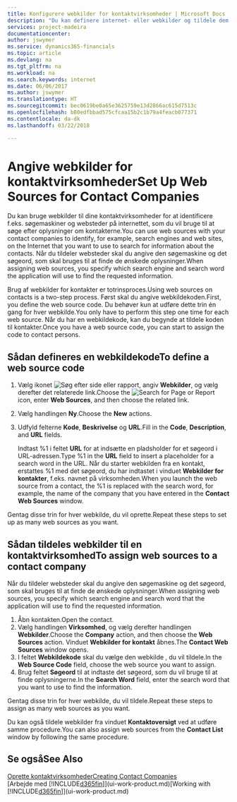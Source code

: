 ```yaml
---
title: Konfigurere webkilder for kontaktvirksomheder | Microsoft Docs
description: "Du kan definere internet- eller webkilder og tildele dem til en kontaktvirksomhed for at identificere, hvordan du vil søge efter oplysninger om dine kontakter."
services: project-madeira
documentationcenter: 
author: jswymer
ms.service: dynamics365-financials
ms.topic: article
ms.devlang: na
ms.tgt_pltfrm: na
ms.workload: na
ms.search.keywords: internet
ms.date: 06/06/2017
ms.author: jswymer
ms.translationtype: HT
ms.sourcegitcommit: bec0619be0a65e3625759e13d2866ac615d7513c
ms.openlocfilehash: b80edfbbad575cfcaa15b2c1b79a4feacb077371
ms.contentlocale: da-dk
ms.lasthandoff: 03/22/2018

---
```

# <a name="set-up-web-sources-for-contact-companies"></a><span data-ttu-id="42bb5-103">Angive webkilder for kontaktvirksomheder</span><span class="sxs-lookup"><span data-stu-id="42bb5-103">Set Up Web Sources for Contact Companies</span></span>
<span data-ttu-id="42bb5-104">Du kan bruge webkilder til dine kontaktvirksomheder for at identificere f.eks. søgemaskiner og websteder på internettet, som du vil bruge til at søge efter oplysninger om kontakterne.</span><span class="sxs-lookup"><span data-stu-id="42bb5-104">You can use web sources with your contact companies to identify, for example, search engines and web sites, on the Internet that you want to use to search for information about the contacts.</span></span> <span data-ttu-id="42bb5-105">Når du tildeler websteder skal du angive den søgemaskine og det søgeord, som skal bruges til at finde de ønskede oplysninger.</span><span class="sxs-lookup"><span data-stu-id="42bb5-105">When assigning web sources, you specify which search engine and search word the application will use to find the requested information.</span></span>

<span data-ttu-id="42bb5-106">Brug af webkilder for kontakter er totrinsproces.</span><span class="sxs-lookup"><span data-stu-id="42bb5-106">Using web sources on contacts is a two-step process.</span></span> <span data-ttu-id="42bb5-107">Først skal du angive webkildekoden.</span><span class="sxs-lookup"><span data-stu-id="42bb5-107">First, you define the web source code.</span></span> <span data-ttu-id="42bb5-108">Du behøver kun at udføre dette trin én gang for hver webkilde.</span><span class="sxs-lookup"><span data-stu-id="42bb5-108">You only have to perform this step one time for each web source.</span></span> <span data-ttu-id="42bb5-109">Når du har en webkildekode, kan du begynde at tildele koden til kontakter.</span><span class="sxs-lookup"><span data-stu-id="42bb5-109">Once you have a web source code, you can start to assign the code to contact persons.</span></span>

## <a name="to-define-a-web-source-code"></a><span data-ttu-id="42bb5-110">Sådan defineres en webkildekode</span><span class="sxs-lookup"><span data-stu-id="42bb5-110">To define a web source code</span></span>
1. <span data-ttu-id="42bb5-111">Vælg ikonet ![Søg efter side eller rapport](media/ui-search/search_small.png "Ikonet Søg efter side eller rapport"), angiv **Webkilder**, og vælg derefter det relaterede link.</span><span class="sxs-lookup"><span data-stu-id="42bb5-111">Choose the ![Search for Page or Report](media/ui-search/search_small.png "Search for Page or Report icon") icon, enter **Web Sources**, and then choose the related link.</span></span>
2. <span data-ttu-id="42bb5-112">Vælg handlingen **Ny**.</span><span class="sxs-lookup"><span data-stu-id="42bb5-112">Choose the **New** actions.</span></span>
3. <span data-ttu-id="42bb5-113">Udfyld felterne **Kode**, **Beskrivelse** og **URL**.</span><span class="sxs-lookup"><span data-stu-id="42bb5-113">Fill in the **Code**, **Description**, and **URL** fields.</span></span>

    <span data-ttu-id="42bb5-114">Indtast %1 i feltet **URL** for at indsætte en pladsholder for et søgeord i URL-adressen.</span><span class="sxs-lookup"><span data-stu-id="42bb5-114">Type %1 in the **URL** field to insert a placeholder for a search word in the URL.</span></span> <span data-ttu-id="42bb5-115">Når du starter webkilden fra en kontakt, erstattes %1 med det søgeord, du har indtastet i vinduet **Webkilder for kontakter**, f.eks. navnet på virksomheden.</span><span class="sxs-lookup"><span data-stu-id="42bb5-115">When you launch the web source from a contact, the %1 is replaced with the search word, for example, the name of the company that you have entered in the **Contact Web Sources** window.</span></span>

<span data-ttu-id="42bb5-116">Gentag disse trin for hver webkilde, du vil oprette.</span><span class="sxs-lookup"><span data-stu-id="42bb5-116">Repeat these steps to set up as many web sources as you want.</span></span>

## <a name="to-assign-web-sources-to-a-contact-company"></a><span data-ttu-id="42bb5-117">Sådan tildeles webkilder til en kontaktvirksomhed</span><span class="sxs-lookup"><span data-stu-id="42bb5-117">To assign web sources to a contact company</span></span>
<span data-ttu-id="42bb5-118">Når du tildeler websteder skal du angive den søgemaskine og det søgeord, som skal bruges til at finde de ønskede oplysninger.</span><span class="sxs-lookup"><span data-stu-id="42bb5-118">When assigning web sources, you specify which search engine and search word that the application will use to find the requested information.</span></span>

1. <span data-ttu-id="42bb5-119">Åbn kontakten.</span><span class="sxs-lookup"><span data-stu-id="42bb5-119">Open the contact.</span></span>
2. <span data-ttu-id="42bb5-120">Vælg handlingen **Virksomhed**, og vælg derefter handlingen **Webkilder**.</span><span class="sxs-lookup"><span data-stu-id="42bb5-120">Choose the **Company** action, and then choose the **Web Sources** action.</span></span> <span data-ttu-id="42bb5-121">Vinduet **Webkilder for kontakt** åbnes.</span><span class="sxs-lookup"><span data-stu-id="42bb5-121">The **Contact Web Sources** window opens.</span></span>
3. <span data-ttu-id="42bb5-122">I feltet **Webkildekode** skal du vælge den webkilde , du vil tildele.</span><span class="sxs-lookup"><span data-stu-id="42bb5-122">In the **Web Source Code** field, choose the web source you want to assign.</span></span>
4. <span data-ttu-id="42bb5-123">Brug feltet **Søgeord** til at indtaste det søgeord, som du vil bruge til at finde oplysningerne.</span><span class="sxs-lookup"><span data-stu-id="42bb5-123">In the **Search Word** field, enter the search word that you want to use to find the information.</span></span>

<span data-ttu-id="42bb5-124">Gentag disse trin for hver webkilde, du vil tildele.</span><span class="sxs-lookup"><span data-stu-id="42bb5-124">Repeat these steps to assign as many web sources as you want.</span></span>

<span data-ttu-id="42bb5-125">Du kan også tildele webkilder fra vinduet **Kontaktoversigt** ved at udføre samme procedure.</span><span class="sxs-lookup"><span data-stu-id="42bb5-125">You can also assign web sources from the **Contact List** window by following the same procedure.</span></span>

## <a name="see-also"></a><span data-ttu-id="42bb5-126">Se også</span><span class="sxs-lookup"><span data-stu-id="42bb5-126">See Also</span></span>
[<span data-ttu-id="42bb5-127">Oprette kontaktvirksomheder</span><span class="sxs-lookup"><span data-stu-id="42bb5-127">Creating Contact Companies</span></span>](marketing-create-contact-companies.md)  
<span data-ttu-id="42bb5-128">[Arbejde med [!INCLUDE[d365fin](includes/d365fin_md.md)]](ui-work-product.md)</span><span class="sxs-lookup"><span data-stu-id="42bb5-128">[Working with [!INCLUDE[d365fin](includes/d365fin_md.md)]](ui-work-product.md)</span></span>

